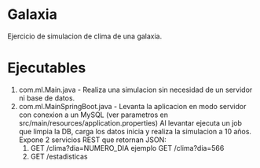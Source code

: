 Galaxia
=====

Ejercicio de simulacion de clima de una galaxia.

Ejecutables
============
1. com.ml.Main.java - Realiza una simulacion sin necesidad de un servidor ni base de datos.
2. com.ml.MainSpringBoot.java - Levanta la aplicacion en modo servidor con conexion a un MySQL (ver parametros en src/main/resources/application.properties)
  Al levantar ejecuta un job que limpia la DB, carga los datos inicia y realiza la simulacion a 10 años.
  Expone 2 servicios REST que retornan JSON:
     1. GET /clima?dia=NUMERO_DIA    ejemplo GET /clima?dia=566
     2. GET /estadisticas